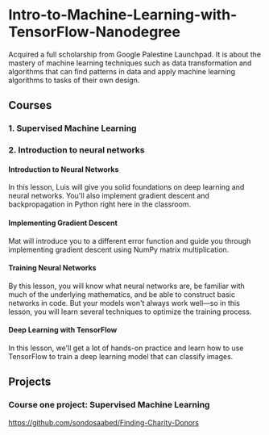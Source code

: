 # Intro-to-Machine-Learning-with-TensorFlow-Nanodegree
Acquired a full scholarship from Google Palestine Launchpad. It is about the mastery of machine learning techniques such as data transformation and algorithms that can find patterns in data and apply machine learning algorithms to tasks of their own design.

## Courses

### 1. Supervised Machine Learning


### 2. Introduction to neural networks
#### Introduction to Neural Networks
In this lesson, Luis will give you solid foundations on deep learning and neural networks. You'll also implement gradient descent and backpropagation in Python right here in the classroom.

#### Implementing Gradient Descent
Mat will introduce you to a different error function and guide you through implementing gradient descent using NumPy matrix multiplication.

#### Training Neural Networks
By this lesson, you will know what neural networks are, be familiar with much of the underlying mathematics, and be able to construct basic networks in code. But your models won't always work well—so in this lesson, you will learn several techniques to optimize the training process.

#### Deep Learning with TensorFlow
In this lesson, we'll get a lot of hands-on practice and learn how to use TensorFlow to train a deep learning model that can classify images.

## Projects

### Course one project: Supervised Machine Learning
https://github.com/sondosaabed/Finding-Charity-Donors 
